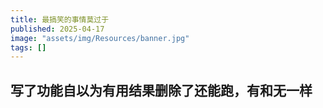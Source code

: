 ```yaml
---
title: 最搞笑的事情莫过于
published: 2025-04-17
image: "assets/img/Resources/banner.jpg"
tags: []
---
```


## 写了功能自以为有用结果删除了还能跑，有和无一样